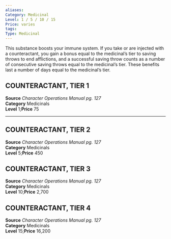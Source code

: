 ```yaml
---
aliases: 
Category: Medicinal
Level: 1 / 5 / 10 / 15
Price: varies 
tags: 
Type: Medicinal
---
```

This substance boosts your immune system. If you take or are injected with a counteractant, you gain a bonus equal to the medicinal’s tier to saving throws to end afflictions, and a successful saving throw counts as a number of consecutive saving throws equal to the medicinal’s tier. These benefits last a number of days equal to the medicinal’s tier.  

##  COUNTERACTANT, TIER 1

**Source** _Character Operations Manual pg. 127_  
**Category** Medicinals  
**Level** 1;**Price** 75

---

##  COUNTERACTANT, TIER 2

**Source** _Character Operations Manual pg. 127_  
**Category** Medicinals  
**Level** 5;**Price** 450

##  COUNTERACTANT, TIER 3

**Source** _Character Operations Manual pg. 127_  
**Category** Medicinals  
**Level** 10;**Price** 2,700

##  COUNTERACTANT, TIER 4

**Source** _Character Operations Manual pg. 127_  
**Category** Medicinals  
**Level** 15;**Price** 16,200

